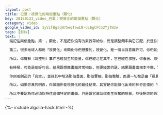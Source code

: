 ```yaml
---
layout: post
title: 巴夏：視覺化的兩個重點（顯化）
key: 20180123_video_巴夏：視覺化的兩個重點（顯化）
category: video
google_video_id: 1yVifBgsqW75eqTewLN-dL6gCFCb2YjtW3w
tags: [影片]
text: |
  請記住兩個重點，第一，顯化，不是把你沒有的東西帶給你，而是調整頻率與它匹配，於是你就看見其實早已存在於此地的「它」，你已經擁有了你所需要的一切，你只是還不知道而已，因為你看不到它們，因為你還不是在那個波長上（頻率），理解這點很重要，這是區分你是否真的理解「顯化的意義」的很重要的一點

  第二，很多地球人都用「視覺化」來顯化你們想要的，視覺化，是一個自我意識許可，你們如此運用的話是很好的，但你們很多人都沒有發揮出「視覺化」的真正強大之處，如果你視覺化你相信你能實現的「理想的現實」，這麼做很好！但你所視覺化的那個畫面，你所看見的理想情景中的自己，第一，你要看見理想已經實現後的自己，因為，你也知道，一旦某件事情「已經發生」了，那跟「等待事情發生」相比，在能量上是非常不同的，是吧？

  所以，你擁有（調整到）事件已經發生的能量，你已經活在其中，它已經在那裡，你看著、感受著視覺化中的自己生活在其中，你能有多興奮，就讓自己多興奮，一旦你在視覺化中達到興奮的最頂點，完全地、徹底地、絕對地，丟棄/釋放/擦除這個畫面，對於結果哪怕有一點像這幅畫面，你都不要有絲毫執著，你大腦創造這幅畫面的唯一目的，是要讓你進入興奮狀態（能量），而興奮狀態，是任何顯化真正需要的（唯一需要的）

  有時候，可能是剛好巧合，結果跟想像畫面非常相似，但更經常的是，結果跟畫面根本不像，實際上，還會比你想像的好得多得多，所以，如果你知道那個視覺化的畫面，只是那個實相的一個象徵，是你想要顯化的未來的一個標誌，而且你保持住能量，並且放下那個畫面，如此，高我才能真正託管你剛剛製造出來的那個「點」

  你剛剛創造的「真空」，並往其中填滿那個畫面，那個實相，那個體驗，而這一切都是由「視覺化的畫面」幫助產生的「興奮」的代表，這才是你運用視覺化的真正方式，因為它運作的原理，以及這麼做有效的原因，是因為你們頭腦，根本不知道事情到底會怎麼發生，它設計出來，不是用來知道事情會怎麼發生的，頭腦所認為的絕對的、最頂點的結果，在高我看來，可能只是最低點/起點，而且高我所能帶給你的，比你腦袋能想到的，好得多得多

  所以，如果你真的明白，你頭腦所能視覺化的最佳結果，其實是你能顯化出來的神奇宏偉的「奇蹟」的一個限制，那你就會趕緊把它放下，就像放下一個燙手的山芋，因為如果你知道你能顯化出來的，會比你想像的好得好幾倍，那你就不會限制事情到底將會怎麼發生，難道不是嗎？不！你不會限制的

  所以不要認為你必須保持住這個特定的畫面，只是讓它幫助你產生興奮的感覺，然後把你的興奮交託給你的高我，並允許祂帶給你所有祂需要帶給你的，並堅信接下來發生的每件事都是你興奮的一部分，都是你旅途的一部分，都是在引導你到達你需要到達的地方，並賦予它積極正面的意義，那你就會看到它確實對你有助益的效果和積極的意義，宇宙（事情）就是這麼運作的
---
```


{%- include algolia-hack.html -%}
